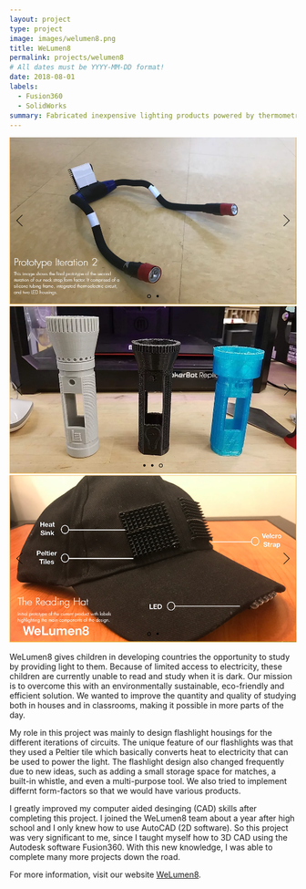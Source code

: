 ```yaml
---
layout: project
type: project
image: images/welumen8.png
title: WeLumen8
permalink: projects/welumen8
# All dates must be YYYY-MM-DD format!
date: 2018-08-01
labels:
  - Fusion360
  - SolidWorks
summary: Fabricated inexpensive lighting products powered by thermometric generators to support developing countries and locations affected by natural disaster through NGO partnership. Developed and assembled a novel multi-tool flashlight and other disaster relief products using Fusion360 to accommodate various circuit designs.
---
```


<div class="ui large rounded images">
  <img class="ui image" src="../images/lumenNeck.PNG">
  <img class="ui image" src="../images/lumenLight.PNG">
  <img class="ui image" src="../images/lumenHat.PNG">
</div>

WeLumen8 gives children in developing countries the opportunity to study by providing light to them. Because of limited access to electricity, these children are currently unable to read and study when it is dark. Our mission is to overcome this with an environmentally sustainable, eco-friendly and efficient solution. We wanted to improve the quantity and quality of studying both in houses and in classrooms, making it possible in more parts of the day.

My role in this project was mainly to design flashlight housings for the different iterations of circuits.  The unique feature of our flashlights was that they used a Peltier tile which basically converts heat to electricity that can be used to power the light.  The flashlight design also changed frequently due to new ideas, such as adding a small storage space for matches, a built-in whistle, and even a multi-purpose tool.  We also tried to implement differnt form-factors so that we would have various products.

I greatly improved my computer aided desinging (CAD) skills after completing this project.  I joined the WeLumen8 team about a year after high school and I only knew how to use AutoCAD (2D software).  So this project was very significant to me, since I taught myself how to 3D CAD using the Autodesk software Fusion360.  With this new knowledge, I was able to complete many more projects down the road.

For more information, visit our website [WeLumen8](https://welumen8.wixsite.com/2018).

